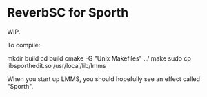 # ReverbSC for Sporth

WIP.

To compile:

mkdir build
cd build
cmake -G "Unix Makefiles" ../
make
sudo cp libsporthedit.so /usr/local/lib/lmms

When you start up LMMS, you should hopefully see an effect called "Sporth". 
